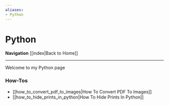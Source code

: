 ```yaml
---
aliases:
- Python
---
```


# Python

**Navigation**
[[index|Back to Home]]

---

Welcome to my Python page

### How-Tos
- [[how_to_convert_pdf_to_images|How To Convert PDF To Images]]
- [[how_to_hide_prints_in_python|How To Hide Prints In Python]]